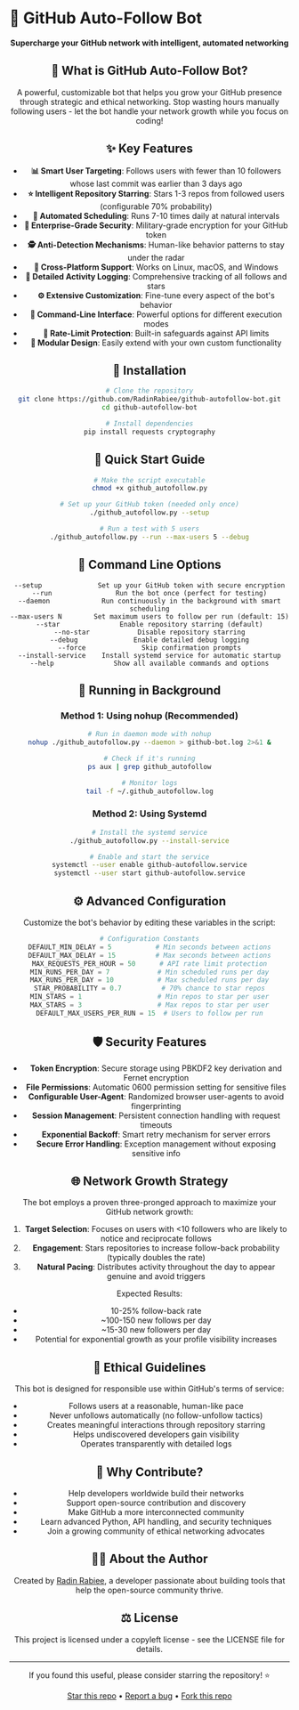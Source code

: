 # 🚀 GitHub Auto-Follow Bot

<div align="center">


**Supercharge your GitHub network with intelligent, automated networking**


## 💫 What is GitHub Auto-Follow Bot?

A powerful, customizable bot that helps you grow your GitHub presence through strategic and ethical networking. Stop wasting hours manually following users - let the bot handle your network growth while you focus on coding!


## ✨ Key Features

- **📊 Smart User Targeting**: Follows users with fewer than 10 followers whose last commit was earlier than 3 days ago
- **⭐ Intelligent Repository Starring**: Stars 1-3 repos from followed users (configurable 70% probability)
- **🔄 Automated Scheduling**: Runs 7-10 times daily at natural intervals
- **🔐 Enterprise-Grade Security**: Military-grade encryption for your GitHub token
- **🕵️ Anti-Detection Mechanisms**: Human-like behavior patterns to stay under the radar
- **📱 Cross-Platform Support**: Works on Linux, macOS, and Windows
- **📝 Detailed Activity Logging**: Comprehensive tracking of all follows and stars
- **⚙️ Extensive Customization**: Fine-tune every aspect of the bot's behavior
- **🔧 Command-Line Interface**: Powerful options for different execution modes
- **🚫 Rate-Limit Protection**: Built-in safeguards against API limits
- **🧩 Modular Design**: Easily extend with your own custom functionality

## 🚀 Installation

```bash
# Clone the repository
git clone https://github.com/RadinRabiee/github-autofollow-bot.git
cd github-autofollow-bot

# Install dependencies
pip install requests cryptography
```

## 🏁 Quick Start Guide

```bash
# Make the script executable
chmod +x github_autofollow.py

# Set up your GitHub token (needed only once)
./github_autofollow.py --setup

# Run a test with 5 users
./github_autofollow.py --run --max-users 5 --debug
```

## 🔧 Command Line Options

```
--setup              Set up your GitHub token with secure encryption
--run                Run the bot once (perfect for testing)
--daemon             Run continuously in the background with smart scheduling
--max-users N        Set maximum users to follow per run (default: 15)
--star               Enable repository starring (default)
--no-star            Disable repository starring
--debug              Enable detailed debug logging
--force              Skip confirmation prompts
--install-service    Install systemd service for automatic startup
--help               Show all available commands and options
```

## 🔄 Running in Background

### Method 1: Using nohup (Recommended)

```bash
# Run in daemon mode with nohup
nohup ./github_autofollow.py --daemon > github-bot.log 2>&1 &

# Check if it's running
ps aux | grep github_autofollow

# Monitor logs
tail -f ~/.github_autofollow.log
```

### Method 2: Using Systemd

```bash
# Install the systemd service
./github_autofollow.py --install-service

# Enable and start the service
systemctl --user enable github-autofollow.service
systemctl --user start github-autofollow.service
```

## ⚙️ Advanced Configuration

Customize the bot's behavior by editing these variables in the script:

```python
# Configuration Constants
DEFAULT_MIN_DELAY = 5           # Min seconds between actions
DEFAULT_MAX_DELAY = 15          # Max seconds between actions
MAX_REQUESTS_PER_HOUR = 50      # API rate limit protection
MIN_RUNS_PER_DAY = 7            # Min scheduled runs per day
MAX_RUNS_PER_DAY = 10           # Max scheduled runs per day
STAR_PROBABILITY = 0.7          # 70% chance to star repos
MIN_STARS = 1                   # Min repos to star per user
MAX_STARS = 3                   # Max repos to star per user
DEFAULT_MAX_USERS_PER_RUN = 15  # Users to follow per run
```

## 🛡️ Security Features

- **Token Encryption**: Secure storage using PBKDF2 key derivation and Fernet encryption
- **File Permissions**: Automatic 0600 permission setting for sensitive files
- **Configurable User-Agent**: Randomized browser user-agents to avoid fingerprinting
- **Session Management**: Persistent connection handling with request timeouts
- **Exponential Backoff**: Smart retry mechanism for server errors
- **Secure Error Handling**: Exception management without exposing sensitive info

## 🌐 Network Growth Strategy

The bot employs a proven three-pronged approach to maximize your GitHub network growth:

1. **Target Selection**: Focuses on users with <10 followers who are likely to notice and reciprocate follows
2. **Engagement**: Stars repositories to increase follow-back probability (typically doubles the rate)
3. **Natural Pacing**: Distributes activity throughout the day to appear genuine and avoid triggers

Expected Results:
- 10-25% follow-back rate
- ~100-150 new follows per day
- ~15-30 new followers per day
- Potential for exponential growth as your profile visibility increases

## 📜 Ethical Guidelines

This bot is designed for responsible use within GitHub's terms of service:

- Follows users at a reasonable, human-like pace
- Never unfollows automatically (no follow-unfollow tactics)
- Creates meaningful interactions through repository starring
- Helps undiscovered developers gain visibility
- Operates transparently with detailed logs

## 🤝 Why Contribute?

- Help developers worldwide build their networks
- Support open-source contribution and discovery
- Make GitHub a more interconnected community
- Learn advanced Python, API handling, and security techniques
- Join a growing community of ethical networking advocates

## 👨‍💻 About the Author

Created by [Radin Rabiee](https://github.com/RadinRabiee), a developer passionate about building tools that help the open-source community thrive.

## ⚖️ License

This project is licensed under a copyleft license - see the LICENSE file for details.

---

<div align="center">
<p>If you found this useful, please consider starring the repository! ⭐</p>
<p>
<a href="https://github.com/RadinRabiee/github-autofollow-bot/stargazers">Star this repo</a> •
<a href="https://github.com/RadinRabiee/github-autofollow-bot/issues">Report a bug</a> •
<a href="https://github.com/RadinRabiee/github-autofollow-bot/fork">Fork this repo</a>
</p>
</div>
